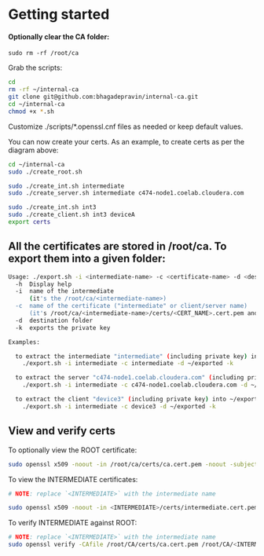 # Getting started
####  Optionally clear the CA folder:

```
sudo rm -rf /root/ca
```
Grab the scripts:

```bash
cd
rm -rf ~/internal-ca
git clone git@github.com:bhagadepravin/internal-ca.git
cd ~/internal-ca
chmod +x *.sh
```

Customize ./scripts/*.openssl.cnf files as needed or keep default values.

You can now create your certs. As an example, to create certs as per the diagram above:

```bash
cd ~/internal-ca
sudo ./create_root.sh

sudo ./create_int.sh intermediate
sudo ./create_server.sh intermediate c474-node1.coelab.cloudera.com

sudo ./create_int.sh int3  
sudo ./create_client.sh int3 deviceA  
export certs
```

## All the certificates are stored in /root/ca. To export them into a given folder:

```bash
Usage: ./export.sh -i <intermediate-name> -c <certificate-name> -d <dest-folder> [-k] [-h]
  -h  Display help
  -i  name of the intermediate  
      (it's the /root/ca/<intermediate-name>)
  -c  name of the certificate ("intermediate" or client/server name) 
      (it's /root/ca/<intermediate-name>/certs/<CERT_NAME>.cert.pem and /root/ca/<intermediate-name>/private/<CERT_NAME>.cert.pem)
  -d  destination folder
  -k  exports the private key

Examples:

  to extract the intermediate "intermediate" (including private key) into ~/exported:
    ./export.sh -i intermediate -c intermediate -d ~/exported -k

  to extract the server "c474-node1.coelab.cloudera.com" (including private key) into ~/exported:
    ./export.sh -i intermediate -c c474-node1.coelab.cloudera.com -d ~/exported -k

  to extract the client "device3" (including private key) into ~/exported:
    ./export.sh -i intermediate -c device3 -d ~/exported -k

```

## View and verify certs
To optionally view the ROOT certificate:

```bash
sudo openssl x509 -noout -in /root/ca/certs/ca.cert.pem -noout -subject -issuer
```
To view the INTERMEDIATE certificates:

```bash
# NOTE: replace `<INTERMEDIATE>` with the intermediate name

sudo openssl x509 -noout -in <INTERMEDIATE>/certs/intermediate.cert.pem -noout -subject -issuer
```

To verify INTERMEDIATE against ROOT:
```bash
# NOTE: replace `<INTERMEDIATE>` with the intermediate name
sudo openssl verify -CAfile /root/CA/certs/ca.cert.pem /root/CA/<INTERMEDIATE>/certs/intermediate.cert.pem
```

